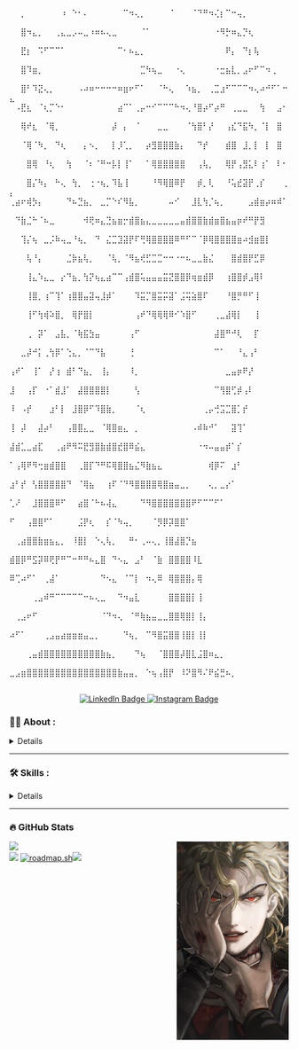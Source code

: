 <hi>
 
<a align="center">⠀⠀⡀⠀⠀⠀⠀⠀⠀⠰⠀⠑⠂⠄⠀⠀⠀⠀⠀⠀⠉⠲⢄⡀⠀⠀⠀⠀⠈⠀⠀⠀⠈⠙⠛⠲⢌⡆⠉⠒⢤⡀⠀⠀⠀⠀⠀⠀⠀⠀
⠀⠀⣿⠲⣄⡀⠀⠀⢀⣄⣀⡠⠤⣀⠰⠶⠦⢄⣀⠀⠀⠀⠀⠈⠁⠀⠀⠀⠀⠀⠀⠀⠀⠀⠀⠀⠐⠻⡓⠶⣄⡙⢆⠀⠀⠀⠀⠀⠀⠀
⠀⠀⣟⡆⠀⠩⠋⠉⠉⠁⠀⠀⠀⠀⠀⠀⠀⠀⠀⠉⠂⠦⣄⡀⠀⠀⠀⠀⠀⠀⠀⠀⠀⠀⠀⠀⠀⠀⠟⡄⠀⠙⡆⢧⠀⠀⠀⠀⠀⠀
⠀⠀⣿⠹⣶⡀⠀⠀⠀⠀⠀⠀⠀⠀⠀⠀⠀⠀⠀⠀⠀⠀⠀⣉⠳⢦⣀⠀⠀⠐⢄⠀⠀⠀⠀⠀⠐⣒⣦⣇⡀⣠⠖⠋⠉⠲⢀⠀⠀⠀
⠀⠀⣿⠃⠹⣝⢄⡀⠀⠀⠀⠀⠠⠴⠶⠒⠒⠒⠒⠶⣶⠖⠋⠁⠀⠀⠈⠓⢄⠀⠀⠱⣦⡀⠀⢀⣉⣰⠋⠉⠉⠉⠲⢄⠴⠚⠋⠁⠒⣄
⠀⠠⣟⣆⠀⠈⢆⡉⠑⠂⠀⠀⠀⠀⠀⠀⠀⠀⠀⣴⠉⠁⢀⡤⠒⠊⠉⠉⠉⠓⠲⢄⠘⣿⡴⠋⡴⠛⠀⢀⣀⣀⠀⠀⢳⠀⠀⣠⠂⠀
⠀⠀⢿⠞⣆⠀⠈⢿⡀⠀⠀⠀⠀⠀⠀⠀⠀⠀⡼⠀⡄⠀⠈⠀⠀⠀⣀⣀⠀⠀⠀⠈⢳⣿⠃⡜⠀⠀⢠⣎⠙⣯⠳⡀⠈⡇⠀⣿⠀⠀
⠀⠀⠈⢿⠈⠳⡀⠀⠙⢆⠀⠀⠀⡄⠢⡀⠀⠀⡇⡸⢁⡀⠀⠀⡴⣻⣿⣿⣿⣷⡄⠀⠀⠙⡞⠀⠀⠀⣾⣿⠀⣸⡀⡇⠀⡇⠀⣿⠀⠀
⠀⠀⠀⣿⢿⠀⠘⢆⠀⠀⢳⠀⠀⠈⠆⠈⠛⠒⡧⡇⢸⠁⠀⠀⠁⢿⣿⣿⣿⣿⣿⠀⠀⢠⢧⡀⠀⠀⢿⡟⢠⣻⣅⠇⢰⠁⠀⠇⠂⠀
⠀⠀⠀⣿⡌⠳⡄⠀⠓⢄⠀⢳⡀⠀⢐⠐⢦⡀⠹⣧⢸⠀⠀⠀⠀⠘⠻⢿⣿⠿⡟⠀⠀⡾⡀⢇⠀⠀⠘⢥⣞⣽⡟⢀⡎⠀⠀⠀⢀⡄
⢀⣴⠖⢾⡳⡄⠀⠀⠀⠀⠙⠦⣙⣦⡀⠀⣀⡉⠑⠎⠻⣧⡀⠀⠀⠀⠀⠀⠤⠊⠀⠀⣸⣇⢳⡈⢦⡀⠀⠀⠀⠀⣠⣾⣶⡴⠶⠾⠁⠀
⠀⠙⣷⣈⠓⠈⠦⣀⠀⠀⠀⠀⠀⠺⢟⠶⣄⣙⣦⣶⡒⣾⣿⣦⣄⣀⣀⣀⣀⣀⣤⣾⣿⣿⣷⣾⣶⣿⣦⣤⡶⠞⠛⡟⣻⠀⠀⠀⠀⠀
⠀⠀⢹⡌⢦⠀⣀⡨⠷⢤⣀⠘⢦⡀⠀⠙⠀⣌⣉⣹⣽⡟⠏⢛⢿⣿⣿⣿⣿⠿⠛⠋⠉⠈⡿⢿⣿⣿⣿⣿⣶⠴⣺⣶⣿⡇⠀⠀⠀⠀
⠀⠀⠀⢧⠘⡄⠀⠀⠀⠀⣈⡷⣦⢧⡀⠀⠀⠈⢧⡀⠈⠻⣦⢞⣋⣉⣉⠒⠒⠐⠒⠦⣀⣀⣷⣌⠀⠀⠀⣿⣾⣿⡟⣋⡿⠀⠀⠀⠀⠀
⠀⠀⠀⢸⣄⠱⣄⣀⠀⡔⠙⣦⡀⢳⡝⢦⣄⣴⠉⠉⢠⣾⣿⢥⣤⣤⣤⣭⣝⣿⣿⡿⢶⣶⣾⡿⠀⠀⢰⣿⣿⡾⣠⢿⠇⠀⠀⠀⠀⠀
⠀⠀⠀⢸⣿⡀⢰⠉⢹⠁⢰⣿⣿⣤⣽⢤⣸⡾⠁⠀⠀⠀⠹⣭⡉⣿⣭⡭⣽⠁⣨⢭⣵⣿⠏⠀⠀⠀⠘⣿⡛⠛⠋⢸⠀⠀⠀⠀⠀⠀
⠀⠀⠀⢸⠋⢳⢾⠵⣿⡀⠀⢿⡟⣿⡇⠀⠀⠀⠀⠀⠀⠀⢠⠞⠙⢿⢿⢿⠿⠊⠱⣿⠋⠀⠀⠀⢀⣀⣼⢿⡇⠀⠀⢸⠀⠀⠀⠀⠀⠀
⠀⠀⠀⢀⠀⡽⠁⠀⣠⣧⡀⠈⢷⣯⣳⣤⠀⠀⠀⠀⠀⢠⠋⠀⠀⠀⠀⠀⠀⠀⠀⠀⠀⠀⠀⠀⣼⣿⠛⠚⢇⠀⠀⡏⠀⠀⠀⠀⠀⠀
⠀⠀⣀⡼⠚⡅⢀⢳⡿⠁⢑⣄⡀⠈⠉⠙⣧⠀⠀⠀⠀⢘⠀⠀⠀⠀⠀⠀⠀⠀⠀⠀⠀⠀⠀⠀⠉⠁⠀⠀⠘⣄⢠⠃⠀⠀⠀⠀⠀⠀
⢠⠞⠁⠀⢸⠁⠀⡜⢰⠀⣾⠃⠙⣦⡀⠀⢸⡄⠀⠀⠀⠸⡀⠀⠀⠀⠀⠀⠀⠀⠀⠀⠀⠀⠀⠀⠀⠀⣀⣤⡶⠟⡜⠀⠀⠀⠀⠀⠀⠀
⣸⠀⠀⢠⡏⠀⠐⠁⣾⣸⠁⠀⣼⣿⣿⣿⣿⡇⠀⠀⠀⠀⢣⠀⠀⠀⠀⠀⠀⠀⠀⠀⠀⠀⠀⠀⠉⢻⣿⢋⡾⢠⠇⠀⠀⠀⠀⠀⠀⠀
⠸⠀⠠⡞⠀⠀⠀⣰⠃⡇⠀⣸⣿⡿⠋⠹⣿⣷⡀⠀⠀⠀⠈⢆⠀⠀⠀⠀⠀⠀⠀⠀⠀⠀⢀⡤⢚⣩⣉⣿⡁⡞⠀⠀⠀⠀⠀⠀⠀⠀
⢸⠀⡼⠀⠀⣼⡴⠃⠀⠀⢠⣿⣿⣄⣀⠀⠈⢿⣿⣶⣄⠀⡀⠀⠀⠀⠀⠀⠀⠀⠀⠀⠠⠾⠷⠚⠁⠀⠀⣽⢹⠁⠀⠀⠀⠀⠀⠀⠀⠀
⣼⣾⣁⣀⣴⣏⠀⠀⢀⣴⠟⠻⠭⣟⣻⣿⣷⣾⣿⣞⣿⠿⣮⣄⠀⠀⠀⠀⠀⠀⠀⠀⠀⠐⠲⠤⣤⣤⡾⠁⡎⠀⠀⠀⠀⠀⠀⠀⠀⠀
⠁⢠⢿⠟⠻⢒⣶⣾⣿⣿⠀⠀⢀⣿⡏⠙⠛⠯⢿⣿⣿⣦⣌⠻⣷⣦⣄⠀⠀⠀⠀⠀⠀⠀⠀⢾⡿⠍⠀⣰⠃⠀⠀⠀⠀⠀⠀⠀⠀⠀
⣰⠃⡞⠀⢣⣿⣿⣿⣿⣿⠙⠀⠈⢿⣦⠀⠀⢰⠏⠈⠙⠻⣿⣿⣿⣿⢿⣿⣶⣤⣀⡀⠀⠀⠀⢄⡀⣀⡔⠁⠀⠀⠀⠀⠀⠀⠀⠀⠀⠀
⢁⠜⠀⠀⣸⣿⣿⣿⠿⠋⠀⠀⣴⣿⠈⠓⠦⢼⣄⠀⠀⠀⠀⠙⠻⣿⣿⣿⣿⣿⣿⣿⠟⠋⠉⠉⠋⠁⠀⠀⠀⠀⠀⠀⠀⠀⠀⠀⠀⠀
⠋⠀⠀⢠⣿⣿⠋⠁⠀⠀⠀⠀⣨⡟⢆⠀⠀⡎⠈⠳⢤⡀⠀⠀⠀⠈⡻⡿⡽⣿⣿⠁⠀⠀⠀⠀⠀⠀⠀⠀⠀⠀⠀⠀⠀⠀⠀⠀⠀⠀
⠀⢀⣴⣿⣿⣷⣶⣦⣄⡀⠀⠸⣿⡇⠀⠑⢄⢧⡀⠀⠀⠛⠂⢀⠤⢄⡀⢸⣿⣼⣿⡙⣦⠀⠀⠀⠀⠀⠀⠀⠀⠀⠀⠀⠀⠀⠀⠀⠀⠀
⣾⣿⡿⠛⣫⡽⠿⢟⡟⠛⠉⠒⠛⠛⠦⣄⣿⠀⠙⠢⣄⠀⣠⠃⠀⠈⣷⠀⣿⣿⣿⣿⠸⣇⠀⠀⠀⠀⠀⠀⠀⠀⠀⠀⠀⠀⠀⠀⠀⠀
⠿⢉⠴⠋⠁⠀⢀⣼⠁⠀⠀⠀⠀⠀⠀⠀⠙⠢⣄⠀⠈⠉⡇⠀⠲⢄⠿⠀⢿⣿⣿⣿⡄⢿⠀⠀⠀⠀⠀⠀⠀⠀⠀⠀⠀⠀⠀⠀⠀⠀
⠀⠀⠀⠀⢀⣠⠾⠛⠉⠉⠉⠉⠉⠒⠦⢄⣀⠀⠀⠙⠲⣤⣇⠀⠀⠀⠀⠀⣿⣿⣿⣿⡇⢸⠀⠀⠀⠀⠀⠀⠀⠀⠀⠀⠀⠀⠀⠀⠀⠀
⠀⢀⣠⠖⠋⠀⠀⠀⠀⠀⠀⠀⠀⠀⠀⠀⠈⠙⠲⢄⠀⠈⠛⢷⣦⣤⣀⣀⣿⣿⢿⣿⡇⢸⡄⠀⠀⠀⠀⠀⠀⠀⠀⠀⠀⠀⠀⠀⠀⠀
⠴⠋⠁⠀⠀⠀⢀⣠⣤⣴⣶⣶⣶⣤⣀⡀⠀⠀⠀⠀⠙⢦⡀⠀⠉⠻⣿⣭⣿⣿⢸⣿⡇⢸⡇⠀⠀⠀⠀⠀⠀⠀⠀⠀⠀⠀⠀⠀⠀⠀
⠀⠀⠀⢀⣤⣾⣿⣿⣿⣿⣿⣿⣿⣿⣿⣿⣷⣦⡀⠀⠀⠀⠙⢦⠀⠀⠈⣿⣿⣿⡼⣿⣇⣨⣿⠶⣄⡀⠀⠀⠀⠀⠀⠀⠀⠀⠀⠀⠀⠀
⣀⣠⣶⣿⣿⣿⣿⣿⣿⣿⣿⣿⣿⣿⣿⣿⣿⣿⣿⣷⣤⣤⡀⠀⠑⢦⢠⣿⡟⠀⠸⠝⣿⠻⠌⠟⣮⣛⠦⡀⠀⠀⠀⠀⠀⠀⠀⠀⠀⠀
</a>

<social>
<div id="badges" align="center">
  <a href="https://www.linkedin.com/in/architmadankar21/">
    <img src="https://img.shields.io/badge/LinkedIn-0077B5?style=for-the-badge&logo=linkedin&logoColor=white" alt="LinkedIn Badge"/>
      </a>
  <a href="https://instagram.com/whyarchit">
    <img src="https://img.shields.io/badge/Instagram-E4405F?style=for-the-badge&logo=instagram&logoColor=white" alt="Instagram Badge"/>
      </a>
</div>
 
  
### :technologist: About :
<div>
<details>
 
- 🔭 I’m currently working on: [HackTheBox](https://app.hackthebox.com/profile/448573)

- 🌱 I’m currently learning Python/Bash/Windows AD

- :mailbox:How to reach me:  [![Linkedin Badge](https://img.shields.io/badge/-linkedin-blue?style=flat&logo=Linkedin&logoColor=white)](https://www.linkedin.com/in/architmadankar21/)
</details>
  
</div>

 ---

 ### :hammer_and_wrench:	Skills :
<div>
 
<details>

#### **Programming Languages:**
 ![Python](https://img.shields.io/badge/python-%233776AB.svg?style=for-the-badge&logo=python&logoColor=white)
 ![Bash](https://img.shields.io/badge/bash-%23121011.svg?style=for-the-badge&logo=gnu-bash&logoColor=white)
 ![Java](https://img.shields.io/badge/java-%23ED8B00.svg?style=for-the-badge&logo=java&logoColor=white)
 ![Node.js](https://img.shields.io/badge/node.js-%23339933.svg?style=for-the-badge&logo=node.js&logoColor=white)
 ![Flask](https://img.shields.io/badge/flask-%23000000.svg?style=for-the-badge&logo=flask&logoColor=white)


#### **Cloud:**
 ![AWS](https://img.shields.io/badge/aws-%23FF9900.svg?style=for-the-badge&logo=amazon-aws&logoColor=white)
 ![Azure](https://img.shields.io/badge/azure-%230072C6.svg?style=for-the-badge&logo=azure-devops&logoColor=white)



#### **Databases:**
 ![MongoDB](https://img.shields.io/badge/mongodb-%2347A248.svg?style=for-the-badge&logo=mongodb&logoColor=white)
 ![MySQL](https://img.shields.io/badge/mysql-%2300f.svg?style=for-the-badge&logo=mysql&logoColor=white)



#### **DevOps:**
 ![Docker](https://img.shields.io/badge/docker-%230db7ed.svg?style=for-the-badge&logo=docker&logoColor=white)
 ![Jenkins](https://img.shields.io/badge/jenkins-%23326ce5.svg?style=for-the-badge&logo=jenkins&logoColor=white)
 ![Git](https://img.shields.io/badge/git-%23F05033.svg?style=for-the-badge&logo=git&logoColor=white)



#### **Cybersecurity Tools:**
 ![Snort](https://img.shields.io/badge/snort-%23EB1D24.svg?style=for-the-badge&logo=snort&logoColor=white)
 ![Splunk](https://img.shields.io/badge/splunk-%23000000.svg?style=for-the-badge&logo=splunk&logoColor=white)
 ![Metasploit](https://img.shields.io/badge/metasploit-%230077C6.svg?style=for-the-badge&logo=metasploit&logoColor=white)



#### **Operating Systems:**
 ![Linux](https://img.shields.io/badge/linux-%23FCC624.svg?style=for-the-badge&logo=linux&logoColor=black)
 ![Ubuntu](https://img.shields.io/badge/ubuntu-%23E95420.svg?style=for-the-badge&logo=ubuntu&logoColor=white)
 ![Arch Linux](https://img.shields.io/badge/archlinux-%231793d1.svg?style=for-the-badge&logo=arch-linux&logoColor=white)


</details>

  </div>
  
  ---
  
### 🔥 GitHub Stats

<img align="right" width="40%" src="https://github.com/architmadankar/architmadankar/blob/main/dio.png?raw=true"/>

<a href="https://github.com/architmadankar"><img width="38%" src="https://awesome-github-stats.azurewebsites.net/user-stats/architmadankar?cardType=level&theme=radical&preferLogin=true"></a>  
<a href="https://github.com/architmadankar"><img width="38%" src="https://nirzak-streak-stats.vercel.app?user=architmadankar&theme=radical"></a>
<a href="https://roadmap.sh"><img width="24%" src="https://roadmap.sh/card/tall/67840f8f70129741a8511b10?variant=dark&roadmaps=linux%2Ccyber-security%2Cdocker%2Cdevops" alt="roadmap.sh"/></a><a href="https://github.com/architmadankar"><img width="26%" src="https://github-readme-stats.vercel.app/api/top-langs/?username=architmadankar&layout=compact&theme=vision-friendly-dark"></a>
